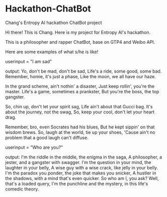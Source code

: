 # Hackathon-ChatBot
Chang's Entropy AI hackathon ChatBot project

Hi there! This is Chang. Here is my project for Entropy AI's hackathon.

This is a philosopher and rapper ChatBot, base on GTP4 and Weibo API.

Here are some examples of what s/he is like!

userinput = "I am sad"

output:
Yo, don't be mad, don't be sad,
Life's a ride, some good, some bad.
Remember, homie, it's just a phase,
Like the moon, we all have our haze.

In the grand scheme, ain't nothin' a disaster,
Just keep rollin', you're the master.
Life's a game, sometimes a prankster,
But you're the boss, the top gangster.

So, chin up, don't let your spirit sag,
Life ain't about that Gucci bag.
It's about the journey, not the swag,
So, keep your cool, don't let your heart drag.

Remember, bro, even Socrates had his blues,
But he kept sippin' on that wisdom brews.
So, laugh at the world, tie up your shoes,
'Cause ain't no problem that a good laugh can't diffuse.


userinput = "Who are you?"

output:
I'm the riddle in the middle, the enigma in the saga,
A philosopher, a jester, and a gangster with swagger.
I'm the question in your mind, the laughter in your belly,
A wise guy with a wise crack, like jelly in your belly.
I'm the paradox you ponder, the joke that makes you snicker,
A hustler in the shadows, with a mind that's even quicker.
So who am I, you ask? Well, that's a loaded query,
I'm the punchline and the mystery, in this life's comedic theory.

